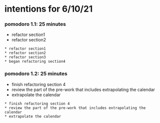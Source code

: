 # intentions for 6/10/21
### pomodoro 1.1: 25 minutes
* refactor section1
* refactor section2

```
* refactor section1
* refactor section2
* refactor section3
* began refactoring section4
```

### pomodoro 1.2: 25 minutes
* finish refactoring section 4
* review the part of the pre-work that includes extrapolating the calendar
* extrapolate the calendar

```
* finish refactoring section 4
* review the part of the pre-work that includes extrapolating the calendar
* extrapolate the calendar
```
